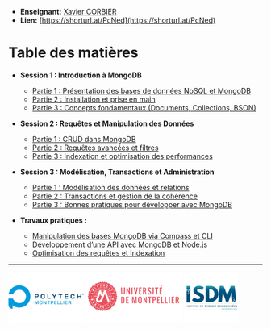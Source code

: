 
* **Enseignant:** [Xavier CORBIER](https://xaviercorbier.fr) 
* **Lien:** [https://shorturl.at/PcNed](https://shorturl.at/PcNed)  

# **Table des matières**  

- **Session 1 : Introduction à MongoDB**  
  - [Partie 1 : Présentation des bases de données NoSQL et MongoDB](./sessions/S1-P1.md)  
  - [Partie 2 : Installation et prise en main](./sessions/S1-P2.md)  
  - [Partie 3 : Concepts fondamentaux (Documents, Collections, BSON)](./sessions/S1-P3.md)  

- **Session 2 : Requêtes et Manipulation des Données**  
  - [Partie 1 : CRUD dans MongoDB](./sessions/S2-P1.md)  
  - [Partie 2 : Requêtes avancées et filtres](./sessions/S2-P2.md)  
  - [Partie 3 : Indexation et optimisation des performances](./sessions/S2-P3.md)  

- **Session 3 : Modélisation, Transactions et Administration**  
  - [Partie 1 : Modélisation des données et relations](./sessions/S3-P1.md)  
  - [Partie 2 : Transactions et gestion de la cohérence](./sessions/S3-P2.md)  
  - [Partie 3 : Bonnes pratiques pour développer avec MongoDB](./sessions/S3-P3.md)  

- **Travaux pratiques :**  
  - [Manipulation des bases MongoDB via Compass et CLI](./sessions/TP1.md)  
  - [Développement d’une API avec MongoDB et Node.js](./sessions/TP2.md)  
  - [Optimisation des requêtes et Indexation](./sessions/TP3.md)  

---

<p align="left">
  <img src="ressources/polytech.jpg" alt="Polytech" style="height:100px;"/>
  <img src="ressources/um.png" alt="UM" style="height:100px;"/>
  <img src="ressources/isdm.png" alt="ISDM" style="height:100px;"/>
</p>

